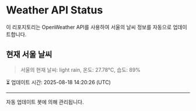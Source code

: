 
# Weather API Status

이 리포지토리는 OpenWeather API를 사용하여 서울의 날씨 정보를 자동으로 업데이트합니다.

## 현재 서울 날씨
> 서울의 현재 날씨: light rain, 온도: 27.78°C, 습도: 89%

⏳ 업데이트 시간: 2025-08-18 14:20:26 (UTC)

---
자동 업데이트 봇에 의해 관리됩니다.
